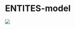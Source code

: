 # ENTITES-model

![](https://github.com/Scopics/Voting-system/blob/master/documentation/ENTITES-model/entitesModel.jpg)
